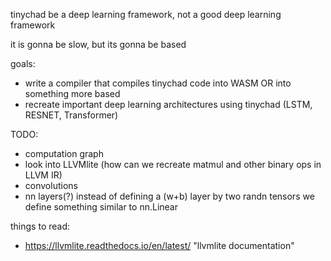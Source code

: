 tinychad be a deep learning framework, not a good deep learning framework

it is gonna be slow, but its gonna be based

goals: 
  - write a compiler that compiles tinychad code into WASM OR into something more based
  - recreate important deep learning architectures using tinychad (LSTM, RESNET, Transformer)

TODO: 
  * computation graph
  * look into LLVMlite (how can we recreate matmul and other binary ops in LLVM IR)
  * convolutions
  * nn layers(?) instead of defining a (w+b) layer by two randn tensors we define something similar to nn.Linear

things to read: 
  - https://llvmlite.readthedocs.io/en/latest/ "llvmlite documentation" 



